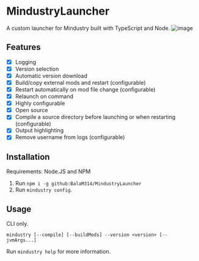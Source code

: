 # MindustryLauncher
A custom launcher for Mindustry built with TypeScript and Node.
![image](https://github.com/BalaM314/MindustryLauncher/assets/71201189/148c8ece-25a1-46a0-8e35-168a4e8a2eb3)


## Features
* [x] Logging
* [x] Version selection
* [x] Automatic version download
* [x] Build/copy external mods and restart (configurable)
* [x] Restart automatically on mod file change (configurable)
* [x] Relaunch on command
* [x] Highly configurable
* [x] Open source
* [x] Compile a source directory before launching or when restarting (configurable)
* [x] Output highlighting
* [x] Remove username from logs (configurable)

## Installation

Requirements: Node.JS and NPM

1. Run `npm i -g github:BalaM314/MindustryLauncher`
2. Run `mindustry config`.

## Usage
CLI only.

`mindustry [--compile] [--buildMods] --version <version> [-- jvmArgs...]`

Run `mindustry help` for more information.
